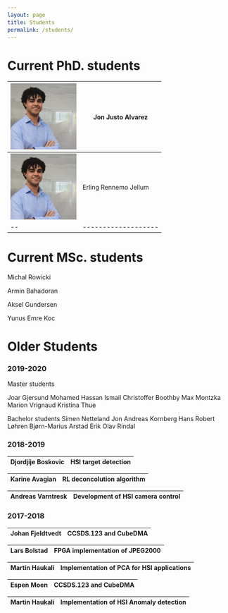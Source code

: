 ```yaml
---
layout: page
title: Students
permalink: /students/
---
```


# Current PhD. students

<img src="_images/Profile_pic_jon.jpg" alt="drawing" width="150"/> | Jon Justo Alvarez
--|-------------------
<img src="_images/Profile_pic_jon.jpg" alt="drawing" width="150"/> | Erling Rennemo Jellum
--|-------------------

# Current MSc. students
Michal Rowicki

Armin Bahadoran

Aksel Gundersen

Yunus Emre Koc


# Older Students




### 2019-2020

Master students

Joar Gjersund
Mohamed Hassan Ismail
Christoffer Boothby
Max Montzka
Marion Vrignaud
Kristina Thue


Bachelor students
Simen Netteland
Jon Andreas Kornberg
Hans Robert Løhren
Bjørn-Marius Arstad
Erik Olav Rindal

### 2018-2019

|Djordjije Boskovic| HSI target detection
|------------------|--------------------------------------------|

|Karine Avagian| RL deconcolution algorithm
|------------------|--------------------------------------------|


|Andreas Varntresk | Development of HSI camera control
|------------------|--------------------------------------------|


### 2017-2018
Johan Fjeldtvedt | CCSDS.123 and CubeDMA
--|-------------------

Lars Bolstad | FPGA implementation of JPEG2000 
--|-------------------

Martin Haukali | Implementation of PCA for HSI applications
--|-------------------

Espen Moen | CCSDS.123 and CubeDMA
--|-------------------

Martin Haukali | Implementation of HSI Anomaly detection
--|-------------------


